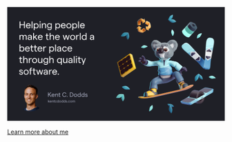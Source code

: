 <a href="https://kentcdodds.com">
  <img
    alt="Helping people make the world a better place through quality software"
    src="https://raw.githubusercontent.com/kentcdodds/kentcdodds/main/image.png"
    style="aspect-ratio: 300/157;"
  />
</a>

[Learn more about me](https://kentcdodds.com/about)
